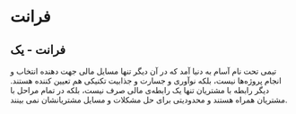 # فرانت

## فرانت - یک

 تیمی تحت نام آسام به دنیا آمد که در آن دیگر تنها مسایل مالی جهت دهنده انتخاب و انجام پروژه‌ها نیست، بلکه نوآوری و جسارت و جذابیت تکنیکی هم تعیین کننده هستند. دیگر رابطه‌ با مشتریان تنها یک رابطه‌ی مالی صرف نیست، بلکه در تمام مراحل با مشتریان همراه هستند و محدودیتی برای حل مشکلات و مسایل مشتریانشان نمی بینند. 